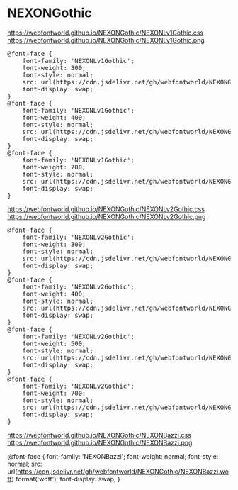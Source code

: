 # NEXONGothic

https://webfontworld.github.io/NEXONGothic/NEXONLv1Gothic.css<br>
https://webfontworld.github.io/NEXONGothic/NEXONLv1Gothic.png

<pre>
@font-face {
    font-family: 'NEXONLv1Gothic';
    font-weight: 300; 
    font-style: normal; 
    src: url(https://cdn.jsdelivr.net/gh/webfontworld/NEXONGothic/NEXONLv1GothicLowOTFLight.woff) format('woff');
    font-display: swap;
}
@font-face {
    font-family: 'NEXONLv1Gothic';
    font-weight: 400; 
    font-style: normal; 
    src: url(https://cdn.jsdelivr.net/gh/webfontworld/NEXONGothic/NEXONLv1GothicOTF.woff) format('woff');
    font-display: swap;
}
@font-face {
    font-family: 'NEXONLv1Gothic';
    font-weight: 700; 
    font-style: normal; 
    src: url(https://cdn.jsdelivr.net/gh/webfontworld/NEXONGothic/NEXONLv1GothicOTFBold.woff) format('woff');
    font-display: swap;
}
</pre>


https://webfontworld.github.io/NEXONGothic/NEXONLv2Gothic.css<br>
https://webfontworld.github.io/NEXONGothic/NEXONLv2Gothic.png

<pre>
@font-face {
    font-family: 'NEXONLv2Gothic';
    font-weight: 300; 
    font-style: normal; 
    src: url(https://cdn.jsdelivr.net/gh/webfontworld/NEXONGothic/NEXONLv2GothicLight.woff) format('woff');
    font-display: swap;
}
@font-face {
    font-family: 'NEXONLv2Gothic';
    font-weight: 400; 
    font-style: normal; 
    src: url(https://cdn.jsdelivr.net/gh/webfontworld/NEXONGothic/NEXONLv2Gothic.woff) format('woff');
    font-display: swap;
}
@font-face {
    font-family: 'NEXONLv2Gothic';
    font-weight: 500; 
    font-style: normal; 
    src: url(https://cdn.jsdelivr.net/gh/webfontworld/NEXONGothic/NEXONLv2GothicMedium.woff) format('woff');
    font-display: swap;
}
@font-face {
    font-family: 'NEXONLv2Gothic';
    font-weight: 700; 
    font-style: normal; 
    src: url(https://cdn.jsdelivr.net/gh/webfontworld/NEXONGothic/NEXONLv2GothicBold.woff) format('woff');
    font-display: swap;
}
</pre>


https://webfontworld.github.io/NEXONGothic/NEXONBazzi.css
https://webfontworld.github.io/NEXONGothic/NEXONBazzi.png

@font-face {
    font-family: 'NEXONBazzi';
    font-weight: normal; 
    font-style: normal; 
    src: url(https://cdn.jsdelivr.net/gh/webfontworld/NEXONGothic/NEXONBazzi.woff) format('woff');
    font-display: swap;
}

